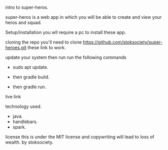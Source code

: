 intro to super-heros.

super-heros is a web app in which you will be able to create and view your heros and squad.

Setup/installation
you wll require a pc to install these app.

cloning the repo
you'll need to clone https://github.com/stoksociety/super-heroes.git these link to work.

update your system then run
 run the following commands
 * sudo apt update.

 * then gradle build.
 * then gradle run.

live link 

technology used.
* java.
* handlebars.
* spark.

license 
this is under the MIT license and copywriting will lead to loss of wealth.
by stoksociety.

